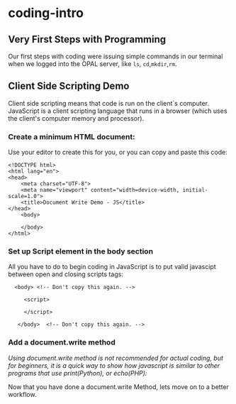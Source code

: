 # coding-intro
## Very First Steps with Programming

Our first steps with coding were issuing simple commands in our terminal when we logged into the OPAL server, like ```ls```, ```cd```,```mkdir```,```rm```.

## Client Side Scripting Demo
Client side scripting means that code is run on the client`s computer. JavaScript is a client scripting language that runs in a browser (which uses the client's computer memory and processor). 

### Create a minimum HTML document:
Use your editor to create this for you, or you can copy and paste this code:

```
<!DOCTYPE html>
<html lang="en">
<head>
    <meta charset="UTF-8">
    <meta name="viewport" content="width=device-width, initial-scale=1.0">
    <title>Document Write Demo - JS</title>
</head>
    <body>

    </body>
</html>
```

### Set up Script element in the body section

All you have to do to begin coding in JavaScript is to put valid javascipt between open and closing scripts tags:

```
  <body> <!-- Don't copy this again. -->
```     
```
     <script>

     </script>
```
```
   </body>  <!-- Don't copy this again. -->
```
### Add a document.write method 
*Using document.write method is not recommended for actual coding, but for beginners, it is a quick way to show how javascript is similar to other programs that use print(Python), or echo(PHP):*

<script>
 document.write("Hello World!")
</script>

Now that you have done a document.write Method, lets move on to a better workflow.
